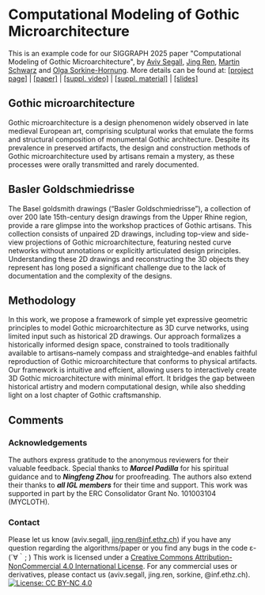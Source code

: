 # Computational Modeling of Gothic Microarchitecture
This is an example code for our SIGGRAPH 2025 paper "Computational Modeling of Gothic Microarchitecture", by [Aviv Segall](https://igl.ethz.ch/people/), [Jing Ren](https://ren-jing.com/), [Martin Schwarz](https://kunstgeschichte.philhist.unibas.ch/de/personen/martin-schwarz/) and [Olga Sorkine-Hornung](https://igl.ethz.ch/people/sorkine). More details can be found at: [[project page]](https://igl.ethz.ch/projects/goldschmiedrisse/) | [[paper]]() | [[suppl. video]]() |  [[suppl. material]]() | [[slides]]() 


## Gothic microarchitecture
Gothic microarchitecture is a design phenomenon widely observed in late medieval European art, comprising sculptural works that emulate the forms and structural composition of monumental Gothic architecture. Despite its prevalence in preserved artifacts, the design and construction methods of Gothic microarchitecture used by artisans remain a mystery, as these processes were orally transmitted and rarely documented. 


## Basler Goldschmiedrisse 
The Basel goldsmith drawings (“Basler Goldschmiedrisse”), a collection of over 200 late 15th-century design drawings from the Upper Rhine region, provide a rare glimpse into the workshop practices of Gothic artisans. This collection consists of unpaired 2D drawings, including top-view and side-view projections of Gothic microarchitecture, featuring nested curve networks without annotations or explicitly articulated design principles. Understanding these 2D drawings and reconstructing the 3D objects they represent has long posed a significant challenge due to the lack of documentation and the complexity of the designs. 

## Methodology
In this work, we propose a framework of simple yet expressive geometric principles to model Gothic microarchitecture as 3D curve networks, using limited input such as historical 2D drawings. Our approach formalizes a historically informed design space, constrained to tools traditionally available to artisans–namely compass and straightedge–and enables faithful reproduction of Gothic microarchitecture that conforms to physical artifacts. Our framework is intuitive and effcient, allowing users to interactively create 3D Gothic microarchitecture with minimal effort. It bridges the gap between historical artistry and modern computational design, while also shedding light on a lost chapter of Gothic craftsmanship.




## Comments
### Acknowledgements
The authors express gratitude to the anonymous reviewers for their valuable feedback. 
Special thanks to ***Marcel Padilla*** for his spiritual guidance and to ***Ningfeng Zhou*** for proofreading.
The authors also extend their thanks to ***all IGL members*** for their time and support. 
This work was supported in part by the ERC Consolidator Grant No. 101003104 (MYCLOTH).

### Contact
Please let us know (aviv.segall, jing.ren@inf.ethz.ch) if you have any question regarding the algorithms/paper or you find any bugs in the code ε-(´∀｀; )
This work is licensed under a [Creative Commons Attribution-NonCommercial 4.0 International License](http://creativecommons.org/licenses/by-nc/4.0/). For any commercial uses or derivatives, please contact us (aviv.segall, jing.ren, sorkine, @inf.ethz.ch). [![License: CC BY-NC 4.0](https://img.shields.io/badge/License-CC%20BY--NC%204.0-lightgrey.svg)](https://creativecommons.org/licenses/by-nc/4.0/)

